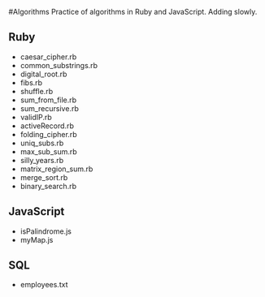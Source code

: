 #Algorithms
Practice of algorithms in Ruby and JavaScript. Adding slowly.

## Ruby
- caesar_cipher.rb
- common_substrings.rb
- digital_root.rb
- fibs.rb
- shuffle.rb
- sum_from_file.rb
- sum_recursive.rb
- validIP.rb
- activeRecord.rb
- folding_cipher.rb
- uniq_subs.rb
- max_sub_sum.rb
- silly_years.rb
- matrix_region_sum.rb
- merge_sort.rb
- binary_search.rb

## JavaScript
- isPalindrome.js
- myMap.js

## SQL
- employees.txt